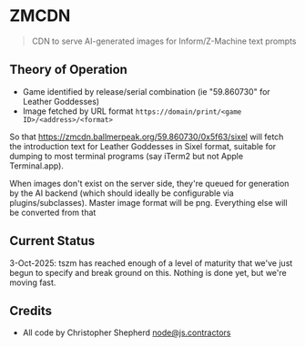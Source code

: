 # ZMCDN

> CDN to serve AI-generated images for Inform/Z-Machine text prompts

## Theory of Operation

- Game identified by release/serial combination (ie "59.860730" for Leather Goddesses)
- Image fetched by URL format `https://domain/print/<game ID>/<address>/<format>`

So that https://zmcdn.ballmerpeak.org/59.860730/0x5f63/sixel will fetch the introduction text for Leather Goddesses in Sixel format, suitable for dumping to most terminal programs (say iTerm2 but not Apple Terminal.app).

When images don't exist on the server side, they're queued for generation by the AI backend (which should ideally be configurable via plugins/subclasses). Master image format will be png. Everything else will be converted from that

## Current Status
3-Oct-2025: tszm has reached enough of a level of maturity that we've just begun to specify and break ground on this. Nothing is done yet, but we're moving fast.

## Credits
- All code by Christopher Shepherd <node@js.contractors>